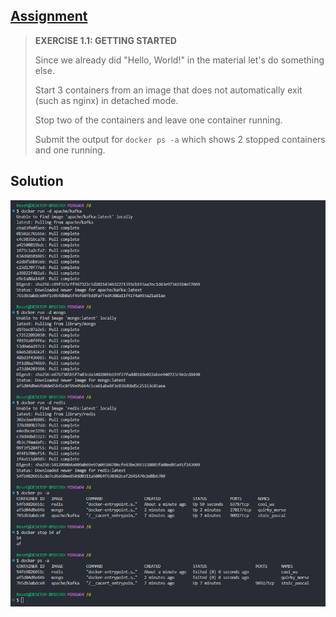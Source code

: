 ## [Assignment](https://devopswithdocker.com/part-1/section-1#exercises-11-12)

> **EXERCISE 1.1: GETTING STARTED**
> 
> Since we already did "Hello, World!" in the material let's do something else.
> 
> Start 3 containers from an image that does not automatically exit (such as nginx) in detached mode.
> 
> Stop two of the containers and leave one container running.
> 
> Submit the output for `docker ps -a` which shows 2 stopped containers and one running.

## Solution

![Solution to Exercise 1.1](https://raw.githubusercontent.com/VikSil/DevOps_with_Docker/refs/heads/trunk/Part1/Exercise_1.1/Exercise_1.1.png)